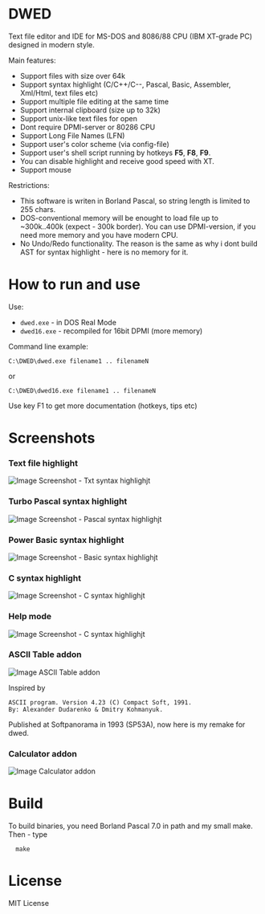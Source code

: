 # DWED

Text file editor and IDE for MS-DOS and 8086/88 CPU (IBM XT-grade PC) designed in modern style.

Main features:

* Support files with size over 64k
* Support syntax highlight (C/C++/C--, Pascal, Basic, Assembler, Xml/Html, text files etc)
* Support multiple file editing at the same time
* Support internal clipboard (size up to 32k)
* Support unix-like text files for open
* Dont require DPMI-server or 80286 CPU
* Support Long File Names (LFN)
* Support user's color scheme (via config-file)
* Support user's shell script running by hotkeys **F5**, **F8**, **F9**.
* You can disable highlight and receive good speed with XT.
* Support mouse

Restrictions:

* This software is writen in Borland Pascal, so string length is limited to 255 chars.
* DOS-conventional memory will be enought to load file up to ~300k..400k (expect - 300k border). You can use DPMI-version, if you need more memory and you have modern CPU.
* No Undo/Redo functionality. The reason is the same as why i dont build AST for syntax highlight - here is no memory for it.

# How to run and use
Use:

* `dwed.exe` - in DOS Real Mode
* `dwed16.exe` - recompiled for 16bit DPMI (more memory)

Command line example:

	C:\DWED\dwed.exe filename1 .. filenameN
or

	C:\DWED\dwed16.exe filename1 .. filenameN

Use key F1 to get more documentation (hotkeys, tips etc)

# Screenshots

### Text file highlight
![Image Screenshot - Txt syntax highlighjt](https://github.com/DosWorld/dwed/raw/main/DWED-TXT.PNG)

### Turbo Pascal syntax highlight
![Image Screenshot - Pascal syntax highlighjt](https://github.com/DosWorld/dwed/raw/main/DWED-PAS.PNG)

### Power Basic syntax highlight
![Image Screenshot - Basic syntax highlighjt](https://github.com/DosWorld/dwed/raw/main/DWED-BAS.PNG)

### C syntax highlight
![Image Screenshot - C syntax highlighjt](https://github.com/DosWorld/dwed/raw/main/DWED-C.PNG)

### Help mode
![Image Screenshot - C syntax highlighjt](https://github.com/DosWorld/dwed/raw/main/DWED-HLP.PNG)

### ASCII Table addon
![Image ASCII Table addon](https://github.com/DosWorld/dwed/raw/main/DWED-ASC.PNG)

Inspired by

	ASCII program. Version 4.23 (C) Compact Soft, 1991.
	By: Alexander Dudarenko & Dmitry Kohmanyuk.

Published at Softpanorama in 1993 (SP53A), now here is my remake for dwed.
### Calculator addon
![Image Calculator addon](https://github.com/DosWorld/dwed/raw/main/DWED-CLC.PNG)

# Build

To build binaries, you need Borland Pascal 7.0 in path and my small make. Then - type

      make

# License

MIT License

